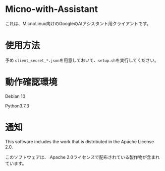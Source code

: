 # Micno-with-Assistant
これは、MicnoLinux向けのGoogleのAIアシスタント用クライアントです。

# 使用方法
予め `client_secret_*.json`を用意しておいて、`setup.sh`を実行してください。

# 動作確認環境
Debian 10

Python3.7.3

# 通知
This software includes the work that is distributed in the Apache License 2.0.

このソフトウェアは、 Apache 2.0ライセンスで配布されている製作物が含まれています。
